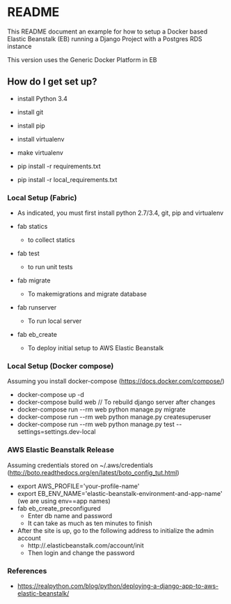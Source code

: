 # README #

This README document an example for how to setup a Docker based Elastic Beanstalk (EB)
running a Django Project with a Postgres RDS instance

This version uses the Generic Docker Platform in EB

## How do I get set up? ##

* install Python 3.4
* install git
* install pip
* install virtualenv
* make virtualenv

* pip install -r requirements.txt
* pip install -r local_requirements.txt

### Local Setup (Fabric) ###

* As indicated, you must first install python 2.7/3.4, git, pip and virtualenv

* fab statics
    * to collect statics
* fab test
    * to run unit tests

* fab migrate
    * To makemigrations and migrate database

* fab runserver
    * To run local server

* fab eb_create
    * To deploy initial setup to AWS Elastic Beanstalk

### Local Setup (Docker compose) ###

Assuming you install docker-compose (https://docs.docker.com/compose/)

* docker-compose up -d
* docker-compose build web // To rebuild django server after changes
* docker-compose run --rm web python manage.py migrate
* docker-compose run --rm web python manage.py createsuperuser
* docker-compose run --rm web python manage.py test --settings=settings.dev-local

### AWS Elastic Beanstalk Release ###

Assuming credentials stored on ~/.aws/credentials (http://boto.readthedocs.org/en/latest/boto_config_tut.html)

* export AWS_PROFILE='your-profile-name'
* export EB_ENV_NAME='elastic-beanstalk-environment-and-app-name' (we are using env==app names)
* fab eb_create_preconfigured
   * Enter db name and password
   * It can take as much as ten minutes to finish
* After the site is up, go to the following address to initialize the admin account
   * http://<your env>.elasticbeanstalk.com/account/init
   * Then login and change the password

### References ###

* https://realpython.com/blog/python/deploying-a-django-app-to-aws-elastic-beanstalk/